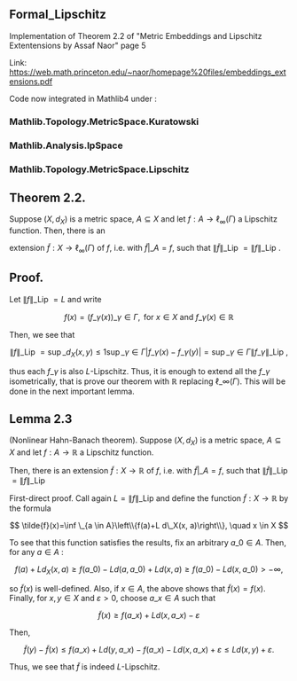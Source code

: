 ## Formal_Lipschitz
Implementation of Theorem 2.2 of "Metric Embeddings and Lipschitz Extentensions by Assaf Naor" page 5

Link: https://web.math.princeton.edu/~naor/homepage%20files/embeddings_extensions.pdf

Code now integrated in Mathlib4 under :
### Mathlib.Topology.MetricSpace.Kuratowski

### Mathlib.Analysis.lpSpace 

### Mathlib.Topology.MetricSpace.Lipschitz
 
## Theorem 2.2. 

Suppose $\left(X, d_X\right)$ is a metric space, $A \subseteq X$ and let $f: A \rightarrow \ell_{\infty}(\Gamma)$ a Lipschitz function. Then, there is an

extension $\tilde{f}: X \rightarrow \ell_{\infty}(\Gamma)$ of $f$, i.e. with $\tilde{f}|\_A=f$, such that $\|\tilde{f}\|\_{\text {Lip }}=\|f\|\_{\text {Lip }}$.

## Proof. 

Let $\|f\|\_{\text {Lip }}=L$ and write

$$
f(x)=\left(f\_\gamma(x)\right)\_{\gamma \in \Gamma}, \text { for } x \in X \text { and } f\_\gamma(x) \in \mathbb{R}
$$

Then, we see that

$$
\|f\|\_{\text {Lip }}=\sup \_{d_X(x, y) \leqslant 1} \sup \_{\gamma \in \Gamma}\left|f\_\gamma(x)-f\_\gamma(y)\right|=\sup \_{\gamma \in \Gamma}\left\|f\_\gamma\right\|\_{\text {Lip }},
$$

thus each $f\_\gamma$ is also $L$-Lipschitz. Thus, it is enough to extend all the $f\_\gamma$ isometrically, that is prove our theorem with $\mathbb{R}$ replacing $\ell\_{\infty}(\Gamma)$. This will be done in the next important lemma.

## Lemma 2.3 
(Nonlinear Hahn-Banach theorem). Suppose $\left(X, d_X\right)$ is a metric space, $A \subseteq X$ and let $f: A \rightarrow \mathbb{R}$ a Lipschitz function. 

Then, there is an extension $\tilde{f}: X \rightarrow \mathbb{R}$ of $f$, i.e. with $\left.\tilde{f}\right|\_A=f$, such that $\|\tilde{f}\|\_{\text {Lip }}=\|f\|\_{\text {Lip }}$

First-direct proof. Call again $L=\|f\|\_{\text {Lip }}$ and define the function $\tilde{f}: X \rightarrow \mathbb{R}$ by the formula

$$
\tilde{f}(x)=\inf \_{a \in A}\left\\{f(a)+L d\_X(x, a)\right\\}, \quad x \in X
$$

To see that this function satisfies the results, fix an arbitrary $a\_0 \in A$. Then, for any $a \in A$ :

$$
f(a)+L d_X(x, a) \geqslant f\left(a\_0\right)-L d\left(a, a\_0\right)+L d(x, a) \geqslant f\left(a\_0\right)-L d\left(x, a\_0\right)>-\infty,
$$

so $\tilde{f}(x)$ is well-defined. Also, if $x \in A$, the above shows that $\tilde{f}(x)=f(x)$. Finally, for $x, y \in X$ and $\varepsilon>0$, choose $a\_x \in A$ such that

$$
\tilde{f}(x) \geqslant f\left(a\_x\right)+L d\left(x, a\_x\right)-\varepsilon
$$

Then,

$$
\tilde{f}(y)-\tilde{f}(x) \leqslant f\left(a\_x\right)+L d\left(y, a\_x\right)-f\left(a\_x\right)-L d\left(x, a\_x\right)+\varepsilon \leqslant L d(x, y)+\varepsilon .
$$

Thus, we see that $\tilde{f}$ is indeed $L$-Lipschitz.
